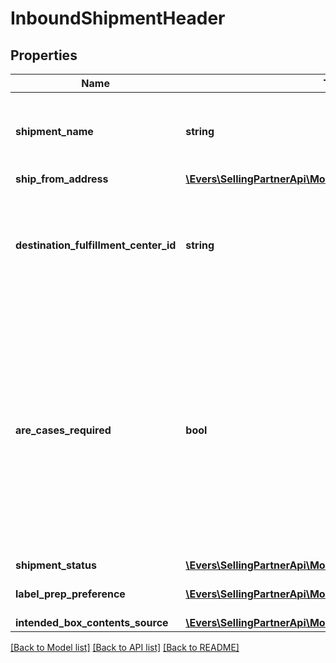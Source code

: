 # InboundShipmentHeader

## Properties
Name | Type | Description | Notes
------------ | ------------- | ------------- | -------------
**shipment_name** | **string** | The name for the shipment. Use a naming convention that helps distinguish between shipments over time, such as the date the shipment was created. | 
**ship_from_address** | [**\Evers\SellingPartnerApi\Model\Address**](Address.md) | The return address. | 
**destination_fulfillment_center_id** | **string** | The identifier for the fulfillment center to which the shipment will be shipped. Get this value from the InboundShipmentPlan object in the response returned by the createInboundShipmentPlan operation. | 
**are_cases_required** | **bool** | Indicates whether or not an inbound shipment contains case-packed boxes. Note: A shipment must contain either all case-packed boxes or all individually packed boxes.  Possible values:  true - All boxes in the shipment must be case packed.  false - All boxes in the shipment must be individually packed.  Note: If AreCasesRequired &#x3D; true for an inbound shipment, then the value of QuantityInCase must be greater than zero for every item in the shipment. Otherwise the service returns an error. | [optional] 
**shipment_status** | [**\Evers\SellingPartnerApi\Model\ShipmentStatus**](ShipmentStatus.md) |  | 
**label_prep_preference** | [**\Evers\SellingPartnerApi\Model\LabelPrepPreference**](LabelPrepPreference.md) | The preference for label preparation for an inbound shipment. | 
**intended_box_contents_source** | [**\Evers\SellingPartnerApi\Model\IntendedBoxContentsSource**](IntendedBoxContentsSource.md) |  | [optional] 

[[Back to Model list]](../README.md#documentation-for-models) [[Back to API list]](../README.md#documentation-for-api-endpoints) [[Back to README]](../README.md)


